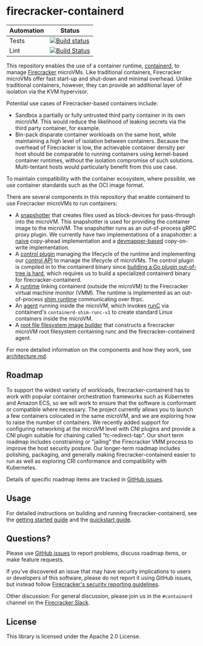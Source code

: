 # firecracker-containerd

| Automation | Status |
|------------|--------|
| Tests      | [![Build status](https://badge.buildkite.com/aab4ae547d5e5079a5915522e8cdb18492349aef67aae5a8c5.svg?branch=master)](https://buildkite.com/firecracker-microvm/firecracker-containerd)
| Lint       | [![Build Status](https://travis-ci.org/firecracker-microvm/firecracker-containerd.svg?branch=master)](https://travis-ci.org/firecracker-microvm/firecracker-containerd)

This repository enables the use of a container runtime,
[containerd](https://containerd.io), to manage
[Firecracker](https://github.com/firecracker-microvm/firecracker) microVMs.
Like traditional containers, Firecracker microVMs offer fast start-up and
shut-down and minimal overhead.  Unlike traditional containers, however, they
can provide an additional layer of isolation via the KVM hypervisor.

Potential use cases of Firecracker-based containers include:

* Sandbox a partially or fully untrusted third party container
  in its own microVM.  This would reduce the likelihood of
  leaking secrets via the third party container, for example.
* Bin-pack disparate container workloads on the same host,
  while maintaining a high level of isolation between containers.  Because
  the overhead of Firecracker is low, the achievable container
  density per host should be comparable to
  running containers using kernel-based container runtimes,
  without the isolation compromise of such solutions.  Multi-tentant
  hosts would particularly benefit from this use case.

To maintain compatibility with the container ecosystem, where possible, we use
container standards such as the OCI image format.

There are several components in this repository that enable containerd to use
Firecracker microVMs to run containers:

* A [snapshotter](snapshotter) that creates files used as block-devices for
  pass-through into the microVM.  This snapshotter is used for providing the
  container image to the microVM.  The snapshotter runs as an out-of-process
  gRPC proxy plugin.  We currently have two implementations of a snapshotter: a
  [naive](snapshotter/cmd/naive) copy-ahead implementation and a
  [devmapper-based](snapshotter/cmd/devmapper) copy-on-write implementation.
* A [control plugin](firecracker-control) managing the lifecycle of the
  runtime and implementing our [control API](proto/firecracker.proto) to
  manage the lifecycle of microVMs. The control plugin is compiled in to the
  containerd binary since [building a Go plugin out-of-tree is hard](https://github.com/golang/go/issues/20481),
  which requires us to build a specialized containerd binary for
  firecracker-containerd.
* A [runtime](runtime) linking containerd (outside the microVM) to the
  Firecracker virtual machine monitor (VMM).  The runtime is implemented as an
  out-of-process
  [shim runtime](https://github.com/containerd/containerd/issues/2426)
  communicating over ttrpc.
* An [agent](agent) running inside the microVM, which invokes
  [runC](https://runc.io) via containerd's `containerd-shim-runc-v1`
  to create standard Linux containers inside the microVM.
* A [root file filesystem image builder](tools/image-builder) that
  constructs a firecracker microVM root filesystem containing runc and
  the firecracker-containerd agent.

For more detailed information on the components and how they work, see
[architecture.md](docs/architecture.md).

## Roadmap

To support the widest variety of workloads, firecracker-containerd has to work
with popular container orchestration frameworks such as Kubernetes and Amazon
ECS, so we will work to ensure that the software is conformant or compatible
where necessary.  The project currently allows you to launch a few containers
colocated in the same microVM, and we are exploring how to raise the number of
containers.  We recently added support for configuring networking at the microVM
level with CNI plugins and provide a CNI plugin suitable for chaining called
"tc-redirect-tap".  Our short term roadmap includes constraining or "jailing"
the Firecracker VMM process to improve the host security posture.  Our
longer-term roadmap includes polishing, packaging, and generally making
firecracker-containerd easier to run as well as exploring CRI conformance and
compatibility with Kubernetes.

Details of specific roadmap items are tracked in [GitHub
issues](https://github.com/firecracker-microvm/firecracker-containerd/issues).

## Usage

For detailed instructions on building and running
firecracker-containerd, see the
[getting started guide](docs/getting-started.md) and the
[quickstart guide](docs/quickstart.md).

## Questions?

Please use [GitHub
issues](https://github.com/firecracker-microvm/firecracker-containerd/issues) to
report problems, discuss roadmap items, or make feature requests.

If you've discovered an issue that may have security implications to
users or developers of this software, please do not report it using
GitHub issues, but instead follow
[Firecracker's security reporting
guidelines](https://github.com/firecracker-microvm/firecracker/blob/master/SECURITY-POLICY.md).

Other discussion: For general discussion, please join us in the `#containerd`
channel on the [Firecracker Slack](https://tinyurl.com/firecracker-microvm).

## License

This library is licensed under the Apache 2.0 License.
